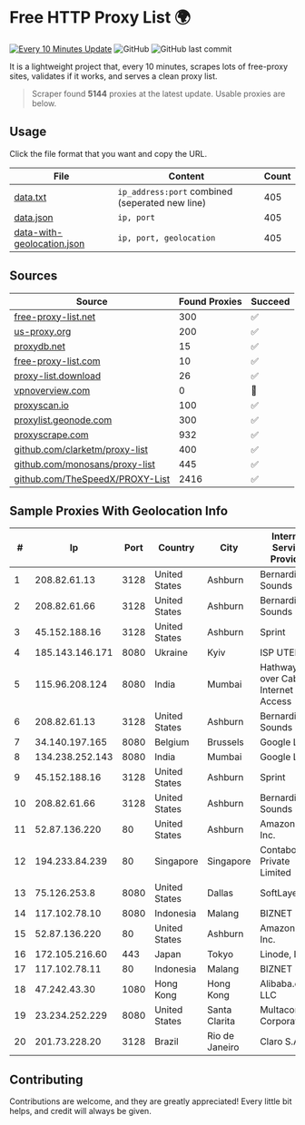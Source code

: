 
# Free HTTP Proxy List 🌍

[![Every 10 Minutes Update](https://github.com/mertguvencli/http-proxy-list/actions/workflows/main.yml/badge.svg?branch=main)](https://github.com/mertguvencli/http-proxy-list/actions/workflows/main.yml)
![GitHub](https://img.shields.io/github/license/mertguvencli/http-proxy-list)
![GitHub last commit](https://img.shields.io/github/last-commit/mertguvencli/http-proxy-list)

It is a lightweight project that, every 10 minutes, scrapes lots of free-proxy sites, validates if it works, and serves a clean proxy list.


> Scraper found **5144** proxies at the latest update. Usable proxies are below.

## Usage

Click the file format that you want and copy the URL.


|File|Content|Count|
|----|-------|-----|
|[data.txt](https://raw.githubusercontent.com/mertguvencli/http-proxy-list/main/proxy-list/data.txt)|`ip_address:port` combined (seperated new line)|405|
|[data.json](https://raw.githubusercontent.com/mertguvencli/http-proxy-list/main/proxy-list/data.json)|`ip, port`|405|
|[data-with-geolocation.json](https://raw.githubusercontent.com/mertguvencli/http-proxy-list/main/proxy-list/data-with-geolocation.json)|`ip, port, geolocation`|405|

## Sources

|Source|Found Proxies|Succeed|
|------|-------------|-------|
|[free-proxy-list.net](https://free-proxy-list.net)|300|✅|
|[us-proxy.org](https://www.us-proxy.org)|200|✅|
|[proxydb.net](http://proxydb.net)|15|✅|
|[free-proxy-list.com](https://free-proxy-list.com/?page=&port=&type%5B%5D=http&type%5B%5D=https&up_time=0&search=Search)|10|✅|
|[proxy-list.download](https://www.proxy-list.download/HTTP)|26|✅|
|[vpnoverview.com](https://vpnoverview.com/privacy/anonymous-browsing/free-proxy-servers)|0|🚫|
|[proxyscan.io](https://www.proxyscan.io)|100|✅|
|[proxylist.geonode.com](https://proxylist.geonode.com/api/proxy-list?limit=300&page=1&sort_by=lastChecked&sort_type=desc&protocols=http,https)|300|✅|
|[proxyscrape.com](https://api.proxyscrape.com/v2/?request=displayproxies&protocol=http&timeout=10000&country=all&ssl=all&anonymity=all)|932|✅|
|[github.com/clarketm/proxy-list](https://raw.githubusercontent.com/clarketm/proxy-list/master/proxy-list-raw.txt)|400|✅|
|[github.com/monosans/proxy-list](https://raw.githubusercontent.com/monosans/proxy-list/main/proxies/http.txt)|445|✅|
|[github.com/TheSpeedX/PROXY-List](https://raw.githubusercontent.com/TheSpeedX/PROXY-List/master/http.txt)|2416|✅|


## Sample Proxies With Geolocation Info

|#|Ip|Port|Country|City|Internet Service Provider|
|-|--|----|-------|----|-------------------------|
|1|208.82.61.13|3128|United States|Ashburn|Bernardi Sounds|
|2|208.82.61.66|3128|United States|Ashburn|Bernardi Sounds|
|3|45.152.188.16|3128|United States|Ashburn|Sprint|
|4|185.143.146.171|8080|Ukraine|Kyiv|ISP UTELS|
|5|115.96.208.124|8080|India|Mumbai|Hathway IP over Cable Internet Access|
|6|208.82.61.13|3128|United States|Ashburn|Bernardi Sounds|
|7|34.140.197.165|8080|Belgium|Brussels|Google LLC|
|8|134.238.252.143|8080|India|Mumbai|Google LLC|
|9|45.152.188.16|3128|United States|Ashburn|Sprint|
|10|208.82.61.66|3128|United States|Ashburn|Bernardi Sounds|
|11|52.87.136.220|80|United States|Ashburn|Amazon.com, Inc.|
|12|194.233.84.239|80|Singapore|Singapore|Contabo Asia Private Limited|
|13|75.126.253.8|8080|United States|Dallas|SoftLayer|
|14|117.102.78.10|8080|Indonesia|Malang|BIZNET|
|15|52.87.136.220|80|United States|Ashburn|Amazon.com, Inc.|
|16|172.105.216.60|443|Japan|Tokyo|Linode, LLC|
|17|117.102.78.11|80|Indonesia|Malang|BIZNET|
|18|47.242.43.30|1080|Hong Kong|Hong Kong|Alibaba.com LLC|
|19|23.234.252.229|8080|United States|Santa Clarita|Multacom Corporation|
|20|201.73.228.20|3128|Brazil|Rio de Janeiro|Claro S.A|



## Contributing

Contributions are welcome, and they are greatly appreciated! Every
little bit helps, and credit will always be given.

